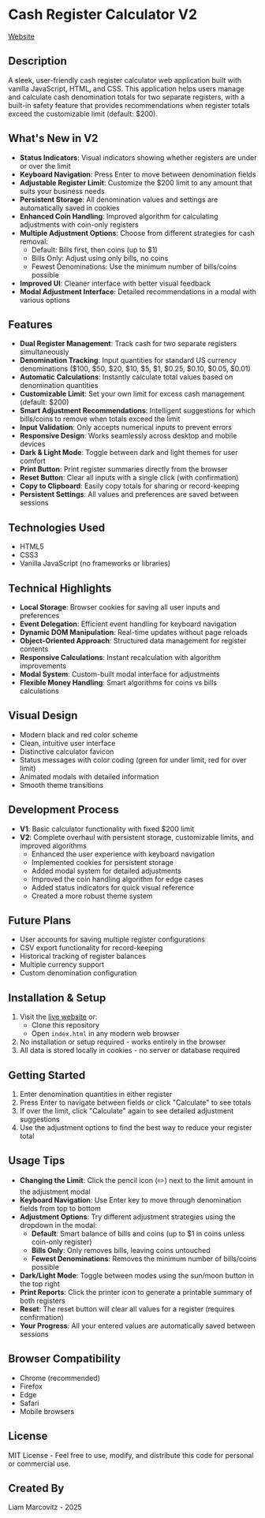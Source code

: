 # Cash Register Calculator V2

[Website](https://liammarcovitz.github.io/cash-register-calculator)

## Description

A sleek, user-friendly cash register calculator web application built with vanilla JavaScript, HTML, and CSS. This application helps users manage and calculate cash denomination totals for two separate registers, with a built-in safety feature that provides recommendations when register totals exceed the customizable limit (default: $200).

## What's New in V2

- **Status Indicators**: Visual indicators showing whether registers are under or over the limit
- **Keyboard Navigation**: Press Enter to move between denomination fields
- **Adjustable Register Limit**: Customize the $200 limit to any amount that suits your business needs
- **Persistent Storage**: All denomination values and settings are automatically saved in cookies
- **Enhanced Coin Handling**: Improved algorithm for calculating adjustments with coin-only registers
- **Multiple Adjustment Options**: Choose from different strategies for cash removal:
  - Default: Bills first, then coins (up to $1)
  - Bills Only: Adjust using only bills, no coins
  - Fewest Denominations: Use the minimum number of bills/coins possible
- **Improved UI**: Cleaner interface with better visual feedback
- **Modal Adjustment Interface**: Detailed recommendations in a modal with various options

## Features

- **Dual Register Management**: Track cash for two separate registers simultaneously
- **Denomination Tracking**: Input quantities for standard US currency denominations ($100, $50, $20, $10, $5, $1, $0.25, $0.10, $0.05, $0.01)
- **Automatic Calculations**: Instantly calculate total values based on denomination quantities
- **Customizable Limit**: Set your own limit for excess cash management (default: $200)
- **Smart Adjustment Recommendations**: Intelligent suggestions for which bills/coins to remove when totals exceed the limit
- **Input Validation**: Only accepts numerical inputs to prevent errors
- **Responsive Design**: Works seamlessly across desktop and mobile devices
- **Dark & Light Mode**: Toggle between dark and light themes for user comfort
- **Print Button**: Print register summaries directly from the browser
- **Reset Button**: Clear all inputs with a single click (with confirmation)
- **Copy to Clipboard**: Easily copy totals for sharing or record-keeping
- **Persistent Settings**: All values and preferences are saved between sessions

## Technologies Used

- HTML5
- CSS3
- Vanilla JavaScript (no frameworks or libraries)

## Technical Highlights

- **Local Storage**: Browser cookies for saving all user inputs and preferences
- **Event Delegation**: Efficient event handling for keyboard navigation
- **Dynamic DOM Manipulation**: Real-time updates without page reloads
- **Object-Oriented Approach**: Structured data management for register contents
- **Responsive Calculations**: Instant recalculation with algorithm improvements
- **Modal System**: Custom-built modal interface for adjustments
- **Flexible Money Handling**: Smart algorithms for coins vs bills calculations

## Visual Design

- Modern black and red color scheme
- Clean, intuitive user interface
- Distinctive calculator favicon
- Status messages with color coding (green for under limit, red for over limit)
- Animated modals with detailed information
- Smooth theme transitions

## Development Process

- **V1**: Basic calculator functionality with fixed $200 limit
- **V2**: Complete overhaul with persistent storage, customizable limits, and improved algorithms
  - Enhanced the user experience with keyboard navigation
  - Implemented cookies for persistent storage
  - Added modal system for detailed adjustments
  - Improved the coin handling algorithm for edge cases
  - Added status indicators for quick visual reference
  - Created a more robust theme system

## Future Plans

- User accounts for saving multiple register configurations
- CSV export functionality for record-keeping
- Historical tracking of register balances
- Multiple currency support
- Custom denomination configuration

## Installation & Setup

1. Visit the [live website](https://liammarcovitz.github.io/cash-register-calculator) or:
   - Clone this repository
   - Open `index.html` in any modern web browser
2. No installation or setup required - works entirely in the browser
3. All data is stored locally in cookies - no server or database required

## Getting Started

1. Enter denomination quantities in either register
2. Press Enter to navigate between fields or click "Calculate" to see totals
3. If over the limit, click "Calculate" again to see detailed adjustment suggestions
4. Use the adjustment options to find the best way to reduce your register total

## Usage Tips

- **Changing the Limit**: Click the pencil icon (✏️) next to the limit amount in the adjustment modal
- **Keyboard Navigation**: Use Enter key to move through denomination fields from top to bottom
- **Adjustment Options**: Try different adjustment strategies using the dropdown in the modal:
  - **Default**: Smart balance of bills and coins (up to $1 in coins unless coin-only register)
  - **Bills Only**: Only removes bills, leaving coins untouched
  - **Fewest Denominations**: Removes the minimum number of bills/coins possible
- **Dark/Light Mode**: Toggle between modes using the sun/moon button in the top right
- **Print Reports**: Click the printer icon to generate a printable summary of both registers
- **Reset**: The reset button will clear all values for a register (requires confirmation)
- **Your Progress**: All your entered values are automatically saved between sessions

## Browser Compatibility

- Chrome (recommended)
- Firefox
- Edge
- Safari
- Mobile browsers

## License

MIT License - Feel free to use, modify, and distribute this code for personal or commercial use.

## Created By

Liam Marcovitz - 2025
